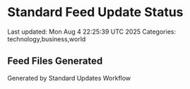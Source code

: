 # Standard Feed Update Status
Last updated: Mon Aug  4 22:25:39 UTC 2025
Categories: technology,business,world

## Feed Files Generated

Generated by Standard Updates Workflow
